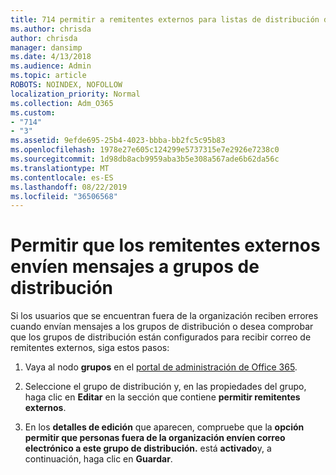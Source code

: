 ```yaml
---
title: 714 permitir a remitentes externos para listas de distribución de correo electrónico
ms.author: chrisda
author: chrisda
manager: dansimp
ms.date: 4/13/2018
ms.audience: Admin
ms.topic: article
ROBOTS: NOINDEX, NOFOLLOW
localization_priority: Normal
ms.collection: Adm_O365
ms.custom:
- "714"
- "3"
ms.assetid: 9efde695-25b4-4023-bbba-bb2fc5c95b83
ms.openlocfilehash: 1978e27e605c124299e5737315e7e2926e7238c0
ms.sourcegitcommit: 1d98db8acb9959aba3b5e308a567ade6b62da56c
ms.translationtype: MT
ms.contentlocale: es-ES
ms.lasthandoff: 08/22/2019
ms.locfileid: "36506568"
---
```

# <a name="allow-external-senders-to-send-messages-to-distribution-groups"></a>Permitir que los remitentes externos envíen mensajes a grupos de distribución

Si los usuarios que se encuentran fuera de la organización reciben errores cuando envían mensajes a los grupos de distribución o desea comprobar que los grupos de distribución están configurados para recibir correo de remitentes externos, siga estos pasos:

1. Vaya al nodo **grupos** en el [portal de administración de Office 365](https://portal.office.com/adminportal/home#/groups).

2. Seleccione el grupo de distribución y, en las propiedades del grupo, haga clic en **Editar** en la sección que contiene **permitir remitentes externos**.

3. En los **detalles de edición** que aparecen, compruebe que la **opción permitir que personas fuera de la organización envíen correo electrónico a este grupo de distribución.** está **activado**y, a continuación, haga clic en **Guardar**.
